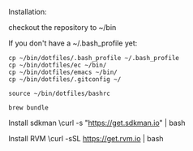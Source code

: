 Installation:

checkout the repository to ~/bin

If you don't have a ~/.bash_profile yet:

    cp ~/bin/dotfiles/.bash_profile ~/.bash_profile
    cp ~/bin/dotfiles/ec ~/bin/
    cp ~/bin/dotfiles/emacs ~/bin/
    cp ~/bin/dotfiles/.gitconfig ~/

    source ~/bin/dotfiles/bashrc

    brew bundle

Install sdkman
    \curl -s "https://get.sdkman.io" | bash

Install RVM
    \curl -sSL https://get.rvm.io | bash
